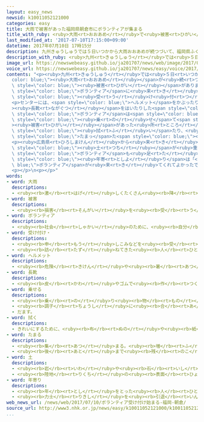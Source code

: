 ```yaml
---
layout: easy_news
newsid: k10011052121000
categories: easy
title: 大雨で被害があった福岡県朝倉市にボランティアが集まる
title_with_ruby: <ruby>大雨<rt>おおあめ</rt></ruby>で<ruby>被害<rt>ひがい</rt></ruby>があった<ruby>福岡県<rt>ふくおかけん</rt></ruby><ruby>朝倉市<rt>あさくらし</rt></ruby>にボランティアが<ruby>集<rt>あつ</rt></ruby>まる
last_modified_at: '2017-07-10T17:15:00+09:00'
datetime: 2017年07月10日 17時15分
description: 九州きゅうしゅうでは５日いつかから大雨おおあめが続つづいて、福岡県ふくおかけん朝倉市あさくらしでは大おおきな被害ひがいがありました。
description_with_ruby: <ruby>九州<rt>きゅうしゅう</rt></ruby>では<ruby>５日<rt>いつか</rt></ruby>から<ruby>大雨<rt>おおあめ</rt></ruby>が<ruby>続<rt>つづ</rt></ruby>いて、<ruby>福岡県<rt>ふくおかけん</rt></ruby><ruby>朝倉市<rt>あさくらし</rt></ruby>では<ruby>大<rt>おお</rt></ruby>きな<ruby>被害<rt>ひがい</rt></ruby>がありました。
image_url: https://newswebeasy.github.io/ja201707/news/web/image/2017/07/10/k10011052121000.jpg
voice_url: https://newswebeasy.github.io/ja201707/news/easy/voice/2017/07/10/k10011052121000.mp3
contents: "<p><ruby>九州<rt>きゅうしゅう</rt></ruby>では<ruby>５日<rt>いつか</rt></ruby>から<span style=\"\
  color: blue;\"><ruby>大雨<rt>おおあめ</rt></ruby></span>が<ruby>続<rt>つづ</rt></ruby>いて、<ruby>福岡県<rt>ふくおかけん</rt></ruby><ruby>朝倉市<rt>あさくらし</rt></ruby>では<ruby>大<rt>おお</rt></ruby>きな<span\
  \ style=\"color: blue;\"><ruby>被害<rt>ひがい</rt></ruby></span>がありました。<ruby>朝倉市<rt>あさくらし</rt></ruby>の<ruby>社会福祉協議会<rt>しゃかいふくしきょうぎかい</rt></ruby>は、<ruby>水<rt>みず</rt></ruby>が<ruby>入<rt>はい</rt></ruby>った<ruby>家<rt>いえ</rt></ruby>の<ruby>片<rt>かた</rt></ruby>づけなどを<ruby>手伝<rt>てつだ</rt></ruby>う<span\
  \ style=\"color: blue;\">ボランティア</span>に<ruby>来<rt>き</rt></ruby>てもらうことにしました。<ruby>宮野地区<rt>みやのちく</rt></ruby>に「ボランティアセンター」をつくって、<ruby>１０日<rt>とおか</rt></ruby>の<ruby>朝<rt>あさ</rt></ruby>から<span\
  \ style=\"color: blue;\"><ruby>受<rt>う</rt></ruby>け<ruby>付<rt>つ</rt></ruby>け</span>を<ruby>始<rt>はじ</rt></ruby>めました。</p>\n\
  <p>センターには、<span style=\"color: blue;\">ヘルメット</span>をかぶったり、<span style=\"color: blue;\"\
  ><ruby>長靴<rt>ながぐつ</rt></ruby></span>をはいたりした<span style=\"color: blue;\">ボランティア</span>が<ruby>集<rt>あつ</rt></ruby>まりました。<span\
  \ style=\"color: blue;\">ボランティア</span>は<span style=\"color: blue;\"><ruby>受<rt>う</rt></ruby>け<ruby>付<rt>つ</rt></ruby>け</span>が<ruby>終<rt>お</rt></ruby>わると、<ruby>車<rt>くるま</rt></ruby>に<ruby>道具<rt>どうぐ</rt></ruby>を<span\
  \ style=\"color: blue;\"><ruby>乗<rt>の</rt></ruby>せ</span>て<span style=\"color: blue;\"\
  ><ruby>被害<rt>ひがい</rt></ruby></span>があった<ruby>所<rt>ところ</rt></ruby>に<ruby>行<rt>い</rt></ruby>きました。そして、<ruby>水<rt>みず</rt></ruby>が<ruby>入<rt>はい</rt></ruby>った<ruby>家<rt>いえ</rt></ruby>の<ruby>中<rt>なか</rt></ruby>を<span\
  \ style=\"color: blue;\"><ruby>拭<rt>ふ</rt></ruby>い</span>たり、<ruby>家<rt>いえ</rt></ruby>の<ruby>周<rt>まわ</rt></ruby>りに<span\
  \ style=\"color: blue;\">たまっ</span>た<span style=\"color: blue;\"><ruby>土<rt>つち</rt></ruby></span>を<ruby>片<rt>かた</rt></ruby>づけたりしていました。</p>\n\
  <p><ruby>広島県<rt>ひろしまけん</rt></ruby>から<ruby>来<rt>き</rt></ruby>た<ruby>男性<rt>だんせい</rt></ruby>は「<ruby>水<rt>みず</rt></ruby>で<span\
  \ style=\"color: blue;\"><ruby>土<rt>つち</rt></ruby></span>が<ruby>重<rt>おも</rt></ruby>くなっていて、<ruby>運<rt>はこ</rt></ruby>びにくいです。<span\
  \ style=\"color: blue;\">ボランティア</span>も<ruby>足<rt>た</rt></ruby>りないと<ruby>思<rt>おも</rt></ruby>います」と<ruby>話<rt>はな</rt></ruby>していました。<ruby>水<rt>みず</rt></ruby>が<ruby>入<rt>はい</rt></ruby>った<ruby>家<rt>いえ</rt></ruby>に<ruby>住<rt>す</rt></ruby>んでいるお<span\
  \ style=\"color: blue;\"><ruby>年寄<rt>としよ</rt></ruby>り</span>は「<span style=\"color:\
  \ blue;\">ボランティア</span>が<ruby>来<rt>き</rt></ruby>てくれてよかったです」と<ruby>話<rt>はな</rt></ruby>していました。</p>\n\
  <p></p>\n<p></p>"
words:
- word: 大雨
  descriptions:
  - <ruby><rb>激</rb><rt>はげ</rt></ruby>しくたくさん<ruby><rb>降</rb><rt>ふ</rt></ruby>る<ruby><rb>雨</rb><rt>あめ</rt></ruby>。<ruby><rb>豪雨</rb><rt>ごうう</rt></ruby>。
- word: 被害
  descriptions:
  - <ruby><rb>損害</rb><rt>そんがい</rt></ruby>を<ruby><rb>受</rb><rt>う</rt></ruby>けること。また、<ruby><rb>受</rb><rt>う</rt></ruby>けた<ruby><rb>害</rb><rt>がい</rt></ruby>。
- word: ボランティア
  descriptions:
  - <ruby><rb>社会</rb><rt>しゃかい</rt></ruby>のために、<ruby><rb>自分</rb><rt>じぶん</rt></ruby>から<ruby><rb>進</rb><rt>すす</rt></ruby>んで、<ruby><rb>無料</rb><rt>むりょう</rt></ruby>で<ruby><rb>奉仕活動</rb><rt>ほうしかつどう</rt></ruby>をする<ruby><rb>人</rb><rt>ひと</rt></ruby>。
- word: 受け付け・
  descriptions:
  - <ruby><rb>申</rb><rt>もう</rt></ruby>しこみなどを<ruby><rb>受</rb><rt>う</rt></ruby>けること。
  - <ruby><rb>訪</rb><rt>たず</rt></ruby>ねてきた<ruby><rb>人</rb><rt>ひと</rt></ruby>の<ruby><rb>用事</rb><rt>ようじ</rt></ruby>を<ruby><rb>取</rb><rt>と</rt></ruby>り<ruby><rb>次</rb><rt>つ</rt></ruby>いだりする<ruby><rb>所</rb><rt>ところ</rt></ruby>。また、その<ruby><rb>人</rb><rt>ひと</rt></ruby>。
- word: ヘルメット
  descriptions:
  - <ruby><rb>危険</rb><rt>きけん</rt></ruby>や<ruby><rb>暑</rb><rt>あつ</rt></ruby>さから<ruby><rb>頭</rb><rt>あたま</rt></ruby>を<ruby><rb>守</rb><rt>まも</rt></ruby>るためにかぶる、かたいぼうし。プラスチックなどでできている。
- word: 長靴
  descriptions:
  - <ruby><rb>皮</rb><rt>かわ</rt></ruby>やゴムで<ruby><rb>作</rb><rt>つく</rt></ruby>った、ひざの<ruby><rb>近</rb><rt>ちか</rt></ruby>くまである<ruby><rb>長</rb><rt>なが</rt></ruby>いくつ。
- word: 乗せる
  descriptions:
  - <ruby><rb>乗</rb><rt>の</rt></ruby>り<ruby><rb>物</rb><rt>もの</rt></ruby>や<ruby><rb>動物</rb><rt>どうぶつ</rt></ruby>などに<ruby><rb>人</rb><rt>ひと</rt></ruby>や<ruby><rb>物</rb><rt>もの</rt></ruby>を<ruby><rb>積</rb><rt>つ</rt></ruby>む。
  - <ruby><rb>調子</rb><rt>ちょうし</rt></ruby>に<ruby><rb>合</rb><rt>あ</rt></ruby>わせる。
  - だます。
- word: 拭く
  descriptions:
  - きれいにするために、<ruby><rb>布</rb><rt>ぬの</rt></ruby>や<ruby><rb>紙</rb><rt>かみ</rt></ruby>などでこすって、よごれや<ruby><rb>水分</rb><rt>すいぶん</rt></ruby>を<ruby><rb>取</rb><rt>と</rt></ruby>る。
- word: たまる
  descriptions:
  - <ruby><rb>集</rb><rt>あつ</rt></ruby>まる。<ruby><rb>増</rb><rt>ふ</rt></ruby>える。
  - <ruby><rb>後</rb><rt>あと</rt></ruby>まで<ruby><rb>残</rb><rt>のこ</rt></ruby>る。
- word: 土
  descriptions:
  - <ruby><rb>岩</rb><rt>いわ</rt></ruby>や<ruby><rb>石</rb><rt>いし</rt></ruby>がくだけて、<ruby><rb>粉</rb><rt>こな</rt></ruby>になったもの。どろ。
  - <ruby><rb>陸地</rb><rt>りくち</rt></ruby>の<ruby><rb>表面</rb><rt>ひょうめん</rt></ruby>。<ruby><rb>地面</rb><rt>じめん</rt></ruby>。
- word: 年寄り
  descriptions:
  - <ruby><rb>年</rb><rt>とし</rt></ruby>をとった<ruby><rb>人</rb><rt>ひと</rt></ruby>。<ruby><rb>老人</rb><rt>ろうじん</rt></ruby>。
  - <ruby><rb>力士</rb><rt>りきし</rt></ruby>を<ruby><rb>引退</rb><rt>いんたい</rt></ruby>して、<ruby><rb>日本</rb><rt>にほん</rt></ruby><ruby><rb>相撲</rb><rt>すもう</rt></ruby><ruby><rb>協会</rb><rt>きょうかい</rt></ruby>の<ruby><rb>役員</rb><rt>やくいん</rt></ruby>になった<ruby><rb>人</rb><rt>ひと</rt></ruby>。
web_news_url: /news/web/2017/07/10/ボランティア受け付け始まる-福岡-朝倉/
source_url: http://www3.nhk.or.jp/news/easy/k10011052121000/k10011052121000.html
...
```

